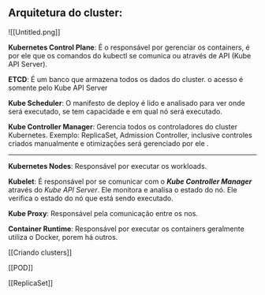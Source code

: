   

## Arquitetura do cluster:

  

![[Untitled.png]]

  

**Kubernetes Control Plane**: É o responsável por gerenciar os containers, é por ele que os comandos do kubectl se comunica ou através de API (Kube API Server).

**ETCD**: É um banco que armazena todos os dados do cluster. o acesso é somente pelo Kube API Server

**Kube Scheduler**: O manifesto de deploy é lido e analisado para ver onde será executado, se tem capacidade e em qual nó será executado.

**Kube Controller Manager**: Gerencia todos os controladores do cluster Kubernetes. Exemplo: ReplicaSet, Admission Controller, inclusive controles criados manualmente e otimizações será gerenciado por ele .

---

**Kubernetes Nodes**: Responsável por executar os workloads.

**Kubelet**: É responsável por se comunicar com o _**Kube Controller Manager**_ através do _Kube API Server_. Ele monitora e analisa o estado do nó. Ele verifica o estado do nó que está sendo executado.

**Kube Proxy**: Responsável pela comunicação entre os nos.

**Container Runtime**: Responsável por executar os containers geralmente utiliza o Docker, porem há outros.

  

[[Criando clusters]]

[[POD]]

[[ReplicaSet]]
